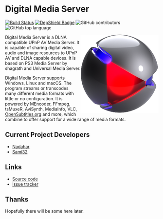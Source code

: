 # Digital Media Server
[![Build Status](https://travis-ci.org/DigitalMediaServer/DigitalMediaServer.svg?branch=master)](https://travis-ci.org/DigitalMediaServer/DigitalMediaServer) [![DepShield Badge](https://depshield.sonatype.org/badges/DigitalMediaServer/DigitalMediaServer/depshield.svg)](https://depshield.github.io) ![GitHub contributors](https://img.shields.io/github/contributors/digitalmediaserver/digitalmediaserver.svg?colorB=3a04ff) ![GitHub top language](https://img.shields.io/github/languages/top/digitalmediaserver/digitalmediaserver.svg?colorB=7855ff)

<img align="right" src="https://github.com/DigitalMediaServer/DigitalMediaServer/blob/master/src/main/resources/images/logo.png?raw=true" alt="Digital Media Server" width="256" height="auto"/> Digital Media Server is a DLNA compatible UPnP AV Media Server. It is capable of sharing digital video, audio and image resources to UPnP AV and DLNA capable devices. It is based on PS3 Media Server by shagrath and Universal Media Server.

Digital Media Server supports Windows, Linux and macOS. The program streams or transcodes many different media formats with little or no configuration.
It is powered by MEncoder, FFmpeg, tsMuxeR, AviSynth, MediaInfo, VLC, [OpenSubtitles.org][25] and more, which combine to offer support for a wide range of media formats.

## Current Project Developers

* [Nadahar][1]
* [Sami32][2]

## Links

* [Source code][11]
* [Issue tracker][12]

## Thanks

Hopefully there will be some here later.

  [1]: https://github.com/Nadahar
  [2]: https://github.com/Sami32
  [10]: http://www.digitalmediaserver.org
  [11]: https://github.com/DigitalMediaServer/DigitalMediaServer
  [12]: https://github.com/DigitalMediaServer/DigitalMediaServer/issues?state=open
  [14]: https://github.com/DigitalMediaServer/DigitalMediaServer/wiki
  [25]: http://www.opensubtitles.org/
